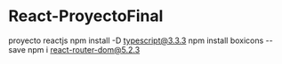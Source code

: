 # React-ProyectoFinal

proyecto reactjs
npm install -D typescript@3.3.3
npm install boxicons --save
npm i react-router-dom@5.2.3
